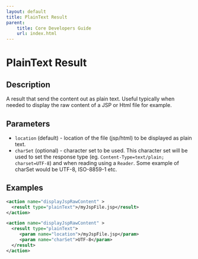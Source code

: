 ```yaml
---
layout: default
title: PlainText Result
parent:
    title: Core Developers Guide
    url: index.html
---
```


# PlainText Result

## Description

A result that send the content out as plain text. Useful typically when needed
to display the raw content of a JSP or Html file for example.

## Parameters

 - `location` (default) - location of the file (jsp/html) to be displayed as plain text.
 - `charSet` (optional) - character set to be used. This character set will be used to set the response type 
   (eg. `Content-Type=text/plain; charset=UTF-8`) and when reading using a `Reader`. Some example of charSet would be 
   UTF-8, ISO-8859-1 etc.

## Examples

```xml
<action name="displayJspRawContent" >
  <result type="plainText">/myJspFile.jsp</result>
</action>

<action name="displayJspRawContent" >
  <result type="plainText">
     <param name="location">/myJspFile.jsp</param>
     <param name="charSet">UTF-8</param>
  </result>
</action>
```
